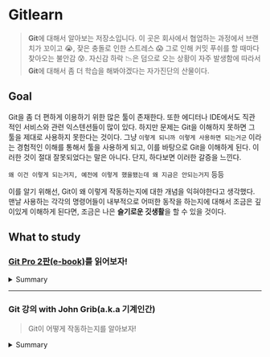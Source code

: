 # Gitlearn

> **Git**에 대해서 알아보는 저장소입니다. 이 곳은 회사에서 협업하는 과정에서 브랜치가 꼬이고 😭, 잦은 충돌로 인한 스트레스 😱 그로 인해 커밋 푸쉬를 할 때마다 찾아오는 불안감 😰. 자신감 하락 📉은 덤으로 오는 상황이 자주 발생함에 따라서 **Git**에 대해서 좀 더 학습을 해봐야겠다는 자가진단의 산물이다.

## Goal

Git을 좀 더 편하게 이용하기 위한 많은 툴이 존재한다. 또한 에디터나 IDE에서도 직관적인 서비스와 관련 익스텐션들이 많이 있다. 하지만 문제는 Git을 이해하지 못하면 그 툴을 제대로 사용하지 못한다는 것이다. 그냥 `이렇게 되니까 이렇게 사용하면 되는거군` 이라는 경험적인 이해를 통해서 툴을 사용하게 되고, 이를 바탕으로 Git을 이해하게 된다. 이러한 것이 절대 잘못되었다는 말은 아니다. 단지, 하다보면 이러한 갈증을 느낀다.

`왜 이건 이렇게 되는거지, 예전에 이렇게 했을됐는데 왜 지금은 안되는거지` 등등

이를 알기 위해선, Git이 왜 이렇게 작동하는지에 대한 개념을 익혀야한다고 생각했다. 맨날 사용하는 각각의 명령어들이 내부적으로 어떠한 동작을 하는지에 대해서 조금은 깊이있게 이해하게 된다면, 조금은 나은 **슬기로운 깃생활**을 할 수 있을 것이다.

## What to study

### [Git Pro 2판(e-book)](https://git-scm.com/book/ko/v2)를 읽어보자!

<details>
  <summary>Summary</summary>

- Chapter2 : Git의 기초

  - [깃저장소만들기](/summary/progit/chap2/깃저장소만들기.md)
  - [수정하고 저장하기](/summary/progit/chap2/수정-저장.md)

- Chapter3 : Git 브랜치

  - [Rebase](/summary/progit/chap3/rebase.md)

</details>

<hr />

### Git 강의 with John Grib(a.k.a 기계인간)

> Git이 어떻게 작동하는지를 알아보자!

<details>
  <summary>Summary</summary>

- [데이터베이스](/summary/codesoom/database.md)

- [레퍼런스](/summary/codesoom/reference.md)

- [명령어 모음](/summary/codesoom/command.md)

</details>
